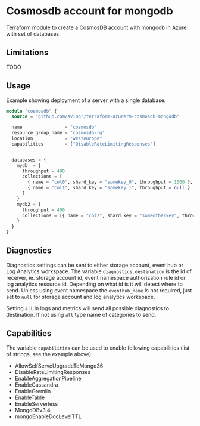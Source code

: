 # Cosmosdb account for mongodb

Terraform module to create a CosmosDB account with mongodb in Azure with set of databases.


## Limitations

TODO


## Usage

Example showing deployment of a server with a single database.

```terraform
module "cosmosdb" {
  source = "github.com/avinor/terraform-azurerm-cosmosdb-mongodb"

  name                = "cosmosdb"
  resource_group_name = "cosmosdb-rg"
  location            = "westeurope"
  capabilities        = ["DisableRateLimitingResponses"]


  databases = {
    mydb  = {
      throughput = 400
      collections = [
        { name = "col0", shard_key = "somekey_0", throughput = 1000 },
        { name = "col1", shard_key = "somekey_1", throughput = null }
      ]
    }
    mydb2 = {
      throughput = 400
      collections = [{ name = "col2", shard_key = "someotherkey", throughput = null }]
    }
  }
}
```

## Diagnostics

Diagnostics settings can be sent to either storage account, event hub or Log Analytics workspace. The variable `diagnostics.destination` is the id of receiver, ie. storage account id, event namespace authorization rule id or log analytics resource id. Depending on what id is it will detect where to send. Unless using event namespace the `eventhub_name` is not required, just set to `null` for storage account and log analytics workspace.

Setting `all` in logs and metrics will send all possible diagnostics to destination. If not using `all` type name of categories to send.

## Capabilities

The variable `capabilities` can be used to enable following capabilities (list of strings, see the example above): 

* AllowSelfServeUpgradeToMongo36 
* DisableRateLimitingResponses
* EnableAggregationPipeline
* EnableCassandra
* EnableGremlin
* EnableTable
* EnableServerless
* MongoDBv3.4 
* mongoEnableDocLevelTTL
